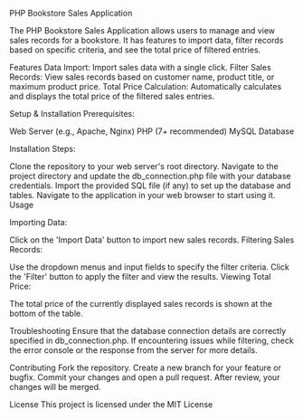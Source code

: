 PHP Bookstore Sales Application

The PHP Bookstore Sales Application allows users to manage and view sales records for a bookstore. It has features to import data, filter records based on specific criteria, and see the total price of filtered entries.

Features
Data Import: Import sales data with a single click.
Filter Sales Records: View sales records based on customer name, product title, or maximum product price.
Total Price Calculation: Automatically calculates and displays the total price of the filtered sales entries.

Setup & Installation
Prerequisites:

Web Server (e.g., Apache, Nginx)
PHP (7+ recommended)
MySQL Database

Installation Steps:

Clone the repository to your web server's root directory.
Navigate to the project directory and update the db_connection.php file with your database credentials.
Import the provided SQL file (if any) to set up the database and tables.
Navigate to the application in your web browser to start using it.
Usage

Importing Data:

Click on the 'Import Data' button to import new sales records.
Filtering Sales Records:

Use the dropdown menus and input fields to specify the filter criteria.
Click the 'Filter' button to apply the filter and view the results.
Viewing Total Price:

The total price of the currently displayed sales records is shown at the bottom of the table.

Troubleshooting
Ensure that the database connection details are correctly specified in db_connection.php.
If encountering issues while filtering, check the error console or the response from the server for more details.

Contributing
Fork the repository.
Create a new branch for your feature or bugfix.
Commit your changes and open a pull request.
After review, your changes will be merged.

License
This project is licensed under the MIT License
